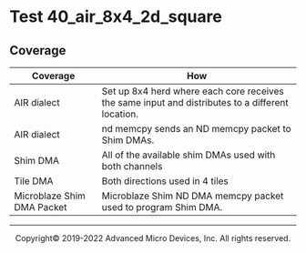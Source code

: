 # Test 40_air_8x4_2d_square

## Coverage

| Coverage | How |
| -------- | --- |
| AIR dialect  | Set up 8x4 herd where each core receives the same input and distributes to a different location. |
| AIR dialect  | nd memcpy sends an ND memcpy packet to Shim DMAs. |
| Shim DMA | All of the available shim DMAs used with both channels |
| Tile DMA | Both directions used in 4 tiles | 
| Microblaze Shim DMA Packet | Microblaze Shim ND DMA memcpy packet used to program Shim DMA. |

-----

<p align="center">Copyright&copy; 2019-2022 Advanced Micro Devices, Inc. All rights reserved.</p>